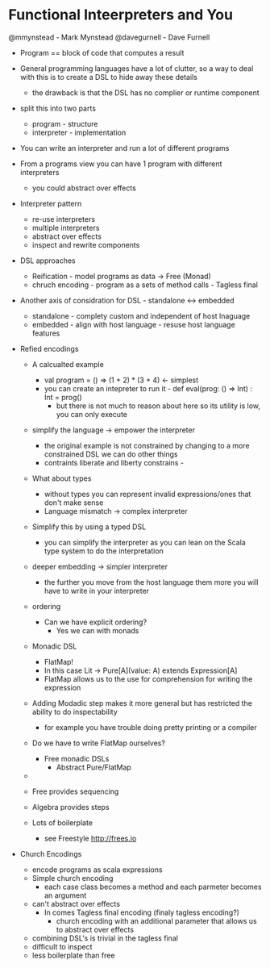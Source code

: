 # Functional Inteerpreters and You

@mmynstead - Mark Mynstead
@davegurnell - Dave Furnell

* Program == block of code that computes a result
* General programming languages have a lot of clutter, so a way to deal with this is to create a DSL to hide away these details
  * the drawback is that the DSL has no complier or runtime component
* split this into two parts
  * program - structure
  * interpreter - implementation
* You can write an interpreter and run a lot of different programs
* From a programs view you can have 1 program with different interpreters
  * you could abstract over effects

* Interpreter pattern 
  * re-use interpreters
  * multiple interpreters
  * abstract over effects
  * inspect and rewrite components

* DSL approaches
  * Reification - model programs as data -> Free (Monad)
  * chruch encoding - program as a sets of method calls - Tagless final

* Another axis of considration for DSL - standalone <-> embedded
  * standalone - complety custom and independent of host lnaguage
  * embedded - align with host language - resuse host language features

* Refied encodings
  * A calcualted example
    * val program = () => (1 + 2) * (3 + 4)  <- simplest 
    * you can create an intepreter to run it  - def eval(prog: () => Int) : Int = prog()
      * but there is not much to reason about here so its utility is low, you can only execute

  * simplify the language -> empower the interpreter 
    * the original example is not constrained by changing to a more constrained DSL we can do other things
    * contraints liberate and liberty constrains - 

  * What about types
    * without types you can represent invalid expressions/ones that don't make sense
    * Language mismatch -> complex interpreter 

  * Simplify this by using a typed DSL
    * you can simplify the interpreter as you can lean on the Scala type system to do the interpretation

  * deeper embedding -> simpler interpreter
    * the further you move from the host language them more you will have to write in your interpreter

  * ordering
    * Can we have explicit ordering?
      * Yes we can with monads

  * Monadic DSL
    * FlatMap! 
    * In this case Lit -> Pure[A](value: A) extends Expression[A]
    * FlatMap allows us to the use for comprehension for writing the expression

  * Adding Modadic step makes it more general but has restricted the ability to do inspectability
    * for example you have trouble doing pretty printing or a compiler

  * Do we have to write FlatMap ourselves?
    * Free monadic DSLs
      * Abstract Pure/FlatMap
  *

  * Free provides sequencing
  * Algebra provides steps


  * Lots of boilerplate
    * see Freestyle http://frees.io


* Church Encodings
  * encode programs as scala expressions
  * Simple church encoding
    * each case class becomes a method and each parmeter becomes an argument
  * can't abstract over effects
      * In comes Tagless final encoding (finaly tagless encoding?)
        * church encoding with an additional parameter that allows us to abstract over effects
  * combining DSL's is trivial in the tagless final
  * difficult to inspect
  * less boilerplate than free




